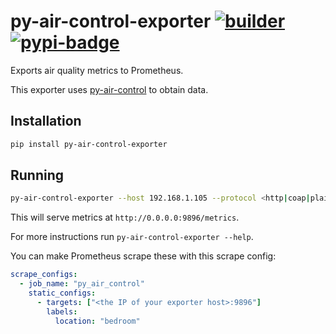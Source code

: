 # py-air-control-exporter [![builder](https://github.com/urbas/py-air-control-exporter/actions/workflows/build.yml/badge.svg?branch=master)](https://github.com/urbas/py-air-control-exporter/actions/workflows/build.yml) [![pypi-badge]](https://pypi.org/project/py-air-control-exporter/)

Exports air quality metrics to Prometheus.

This exporter uses [py-air-control] to obtain data.

## Installation

```bash
pip install py-air-control-exporter
```

## Running

```bash
py-air-control-exporter --host 192.168.1.105 --protocol <http|coap|plain_coap>
```

This will serve metrics at `http://0.0.0.0:9896/metrics`.

For more instructions run `py-air-control-exporter --help`.

You can make Prometheus scrape these with this scrape config:

```yaml
scrape_configs:
  - job_name: "py_air_control"
    static_configs:
      - targets: ["<the IP of your exporter host>:9896"]
        labels:
          location: "bedroom"
```

[py-air-control]: https://github.com/rgerganov/py-air-control
[pypi-badge]: https://badge.fury.io/py/py-air-control-exporter.svg

